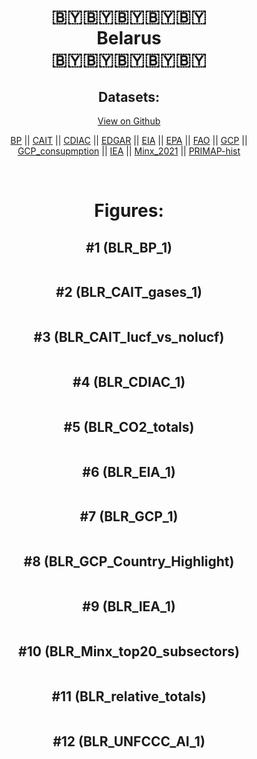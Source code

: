 
<center>
<h1 align="center">
🇧🇾🇧🇾🇧🇾🇧🇾🇧🇾
<br>
Belarus
<br>
🇧🇾🇧🇾🇧🇾🇧🇾🇧🇾
</h1>
<h2>Datasets:</h2>
<p><a href="https://github.com/dquintani/GreenhouseData/tree/master/country_data/BLR_Belarus/data">View on Github</a>
<br></p><p><a href="data/BLR_BP.csv">BP</a> || <a href="data/BLR_CAIT.csv">CAIT</a> || <a href="data/BLR_CDIAC.csv">CDIAC</a> || <a href="data/BLR_EDGAR.csv">EDGAR</a> || <a href="data/BLR_EIA.csv">EIA</a> || <a href="data/BLR_EPA.csv">EPA</a> || <a href="data/BLR_FAO.csv">FAO</a> || <a href="data/BLR_GCP.csv">GCP</a> || <a href="data/BLR_GCP_consupmption.csv">GCP_consupmption</a> || <a href="data/BLR_IEA.csv">IEA</a> || <a href="data/BLR_Minx_2021.csv">Minx_2021</a> || <a href="data/BLR_PRIMAP-hist.csv">PRIMAP-hist</a></p><p><br></p>
<h1>Figures:</h1><h2>#1 (BLR_BP_1)</h2>
<p><img alt="" src="figures/BLR_BP_1.png" /></p><h2>#2 (BLR_CAIT_gases_1)</h2>
<p><img alt="" src="figures/BLR_CAIT_gases_1.png" /></p><h2>#3 (BLR_CAIT_lucf_vs_nolucf)</h2>
<p><img alt="" src="figures/BLR_CAIT_lucf_vs_nolucf.png" /></p><h2>#4 (BLR_CDIAC_1)</h2>
<p><img alt="" src="figures/BLR_CDIAC_1.png" /></p><h2>#5 (BLR_CO2_totals)</h2>
<p><img alt="" src="figures/BLR_CO2_totals.png" /></p><h2>#6 (BLR_EIA_1)</h2>
<p><img alt="" src="figures/BLR_EIA_1.png" /></p><h2>#7 (BLR_GCP_1)</h2>
<p><img alt="" src="figures/BLR_GCP_1.png" /></p><h2>#8 (BLR_GCP_Country_Highlight)</h2>
<p><img alt="" src="figures/BLR_GCP_Country_Highlight.png" /></p><h2>#9 (BLR_IEA_1)</h2>
<p><img alt="" src="figures/BLR_IEA_1.png" /></p><h2>#10 (BLR_Minx_top20_subsectors)</h2>
<p><img alt="" src="figures/BLR_Minx_top20_subsectors.png" /></p><h2>#11 (BLR_relative_totals)</h2>
<p><img alt="" src="figures/BLR_relative_totals.png" /></p><h2>#12 (BLR_UNFCCC_AI_1)</h2>
<p><img alt="" src="figures/BLR_UNFCCC_AI_1.png" /></p>